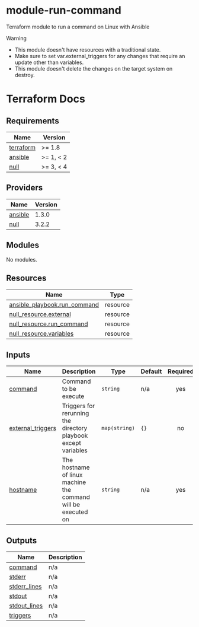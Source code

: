 # module-run-command
Terraform module to run a command on Linux with Ansible

> [!Warning]
> * This module doesn't have resources with a traditional state.
> * Make sure to set var.external_triggers for any changes that require an update other than variables.
> * This module doesn't delete the changes on the target system on destroy.

# Terraform Docs

<!-- BEGINNING OF PRE-COMMIT-TERRAFORM DOCS HOOK -->
## Requirements

| Name | Version |
|------|---------|
| <a name="requirement_terraform"></a> [terraform](#requirement\_terraform) | >= 1.8 |
| <a name="requirement_ansible"></a> [ansible](#requirement\_ansible) | >= 1, < 2 |
| <a name="requirement_null"></a> [null](#requirement\_null) | >= 3, < 4 |

## Providers

| Name | Version |
|------|---------|
| <a name="provider_ansible"></a> [ansible](#provider\_ansible) | 1.3.0 |
| <a name="provider_null"></a> [null](#provider\_null) | 3.2.2 |

## Modules

No modules.

## Resources

| Name | Type |
|------|------|
| [ansible_playbook.run_command](https://registry.terraform.io/providers/ansible/ansible/latest/docs/resources/playbook) | resource |
| [null_resource.external](https://registry.terraform.io/providers/hashicorp/null/latest/docs/resources/resource) | resource |
| [null_resource.run_command](https://registry.terraform.io/providers/hashicorp/null/latest/docs/resources/resource) | resource |
| [null_resource.variables](https://registry.terraform.io/providers/hashicorp/null/latest/docs/resources/resource) | resource |

## Inputs

| Name | Description | Type | Default | Required |
|------|-------------|------|---------|:--------:|
| <a name="input_command"></a> [command](#input\_command) | Command to be execute | `string` | n/a | yes |
| <a name="input_external_triggers"></a> [external\_triggers](#input\_external\_triggers) | Triggers for rerunning the directory playbook except variables | `map(string)` | `{}` | no |
| <a name="input_hostname"></a> [hostname](#input\_hostname) | The hostname of linux machine the command will be executed on | `string` | n/a | yes |

## Outputs

| Name | Description |
|------|-------------|
| <a name="output_command"></a> [command](#output\_command) | n/a |
| <a name="output_stderr"></a> [stderr](#output\_stderr) | n/a |
| <a name="output_stderr_lines"></a> [stderr\_lines](#output\_stderr\_lines) | n/a |
| <a name="output_stdout"></a> [stdout](#output\_stdout) | n/a |
| <a name="output_stdout_lines"></a> [stdout\_lines](#output\_stdout\_lines) | n/a |
| <a name="output_triggers"></a> [triggers](#output\_triggers) | n/a |
<!-- END OF PRE-COMMIT-TERRAFORM DOCS HOOK -->
